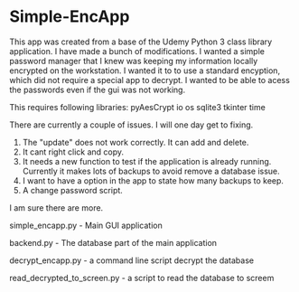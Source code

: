 # Simple-EncApp
This app was created from a base of the Udemy Python 3 class library application. I have made a bunch of modifications. 
I wanted a simple password manager that I knew was keeping my information locally encrypted on the workstation.
I wanted it to to use a standard encyption, which did not require a special app to decrypt.
I wanted to be able to acess the passwords even if the gui was not working.

This requires following libraries:
pyAesCrypt io os sqlite3 tkinter time

There are currently a couple of issues. I will one day get to fixing.
1. The "update" does not work correctly. It can add and delete. 
2. It cant right click and copy.
3. It needs a new function to test if the application is already running. Currently it makes lots of backups to avoid remove a database issue.
4. I want to have a option in the app to state how many backups to keep.
5. A change password script.

I am sure there are more. 

simple_encapp.py - Main GUI application

backend.py - The database part of the main application

decrypt_encapp.py - a command line script decrypt the database

read_decrypted_to_screen.py - a script to read the database to screem




